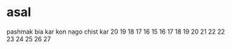 # asal

pashmak
bia
kar
kon
nago
chist
kar
20
19
18
17
16
15
16
17
18
19
20
21
22
22
23
24
25
26
27
